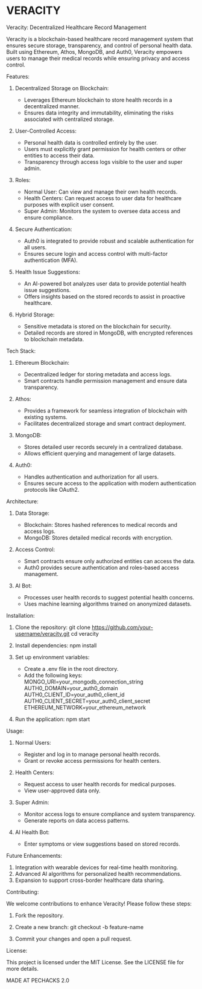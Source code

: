# VERACITY
Veracity: Decentralized Healthcare Record Management

Veracity is a blockchain-based healthcare record management system that ensures secure storage, transparency, and control of personal health data. Built using Ethereum, Athos, MongoDB, and Auth0, Veracity empowers users to manage their medical records while ensuring privacy and access control.

Features:

1. Decentralized Storage on Blockchain:
   - Leverages Ethereum blockchain to store health records in a decentralized manner.
   - Ensures data integrity and immutability, eliminating the risks associated with centralized storage.

2. User-Controlled Access:
   - Personal health data is controlled entirely by the user.
   - Users must explicitly grant permission for health centers or other entities to access their data.
   - Transparency through access logs visible to the user and super admin.

3. Roles:
   - Normal User: Can view and manage their own health records.
   - Health Centers: Can request access to user data for healthcare purposes with explicit user consent.
   - Super Admin: Monitors the system to oversee data access and ensure compliance.

4. Secure Authentication:
   - Auth0 is integrated to provide robust and scalable authentication for all users.
   - Ensures secure login and access control with multi-factor authentication (MFA).

5. Health Issue Suggestions:
   - An AI-powered bot analyzes user data to provide potential health issue suggestions.
   - Offers insights based on the stored records to assist in proactive healthcare.

6. Hybrid Storage:
   - Sensitive metadata is stored on the blockchain for security.
   - Detailed records are stored in MongoDB, with encrypted references to blockchain metadata.

Tech Stack:

1. Ethereum Blockchain:
   - Decentralized ledger for storing metadata and access logs.
   - Smart contracts handle permission management and ensure data transparency.

2. Athos:
   - Provides a framework for seamless integration of blockchain with existing systems.
   - Facilitates decentralized storage and smart contract deployment.

3. MongoDB:
   - Stores detailed user records securely in a centralized database.
   - Allows efficient querying and management of large datasets.

4. Auth0:
   - Handles authentication and authorization for all users.
   - Ensures secure access to the application with modern authentication protocols like OAuth2.

Architecture:

1. Data Storage:
   - Blockchain: Stores hashed references to medical records and access logs.
   - MongoDB: Stores detailed medical records with encryption.

2. Access Control:
   - Smart contracts ensure only authorized entities can access the data.
   - Auth0 provides secure authentication and roles-based access management.

3. AI Bot:
   - Processes user health records to suggest potential health concerns.
   - Uses machine learning algorithms trained on anonymized datasets.

Installation:

1. Clone the repository:
   git clone https://github.com/your-username/veracity.git
   cd veracity

2. Install dependencies:
   npm install

3. Set up environment variables:
   - Create a .env file in the root directory.
   - Add the following keys:
     MONGO_URI=your_mongodb_connection_string
     AUTH0_DOMAIN=your_auth0_domain
     AUTH0_CLIENT_ID=your_auth0_client_id
     AUTH0_CLIENT_SECRET=your_auth0_client_secret
     ETHEREUM_NETWORK=your_ethereum_network

4. Run the application:
   npm start

Usage:

1. Normal Users:
   - Register and log in to manage personal health records.
   - Grant or revoke access permissions for health centers.

2. Health Centers:
   - Request access to user health records for medical purposes.
   - View user-approved data only.

3. Super Admin:
   - Monitor access logs to ensure compliance and system transparency.
   - Generate reports on data access patterns.

4. AI Health Bot:
   - Enter symptoms or view suggestions based on stored records.

Future Enhancements:

1. Integration with wearable devices for real-time health monitoring.
2. Advanced AI algorithms for personalized health recommendations.
3. Expansion to support cross-border healthcare data sharing.

Contributing:

We welcome contributions to enhance Veracity! Please follow these steps:

1. Fork the repository.
2. Create a new branch:
   git checkout -b feature-name

3. Commit your changes and open a pull request.

License:

This project is licensed under the MIT License. See the LICENSE file for more details.

MADE AT PECHACKS 2.0
